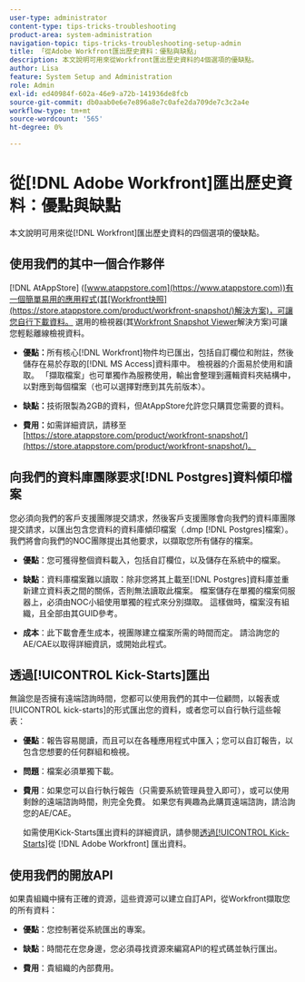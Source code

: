 ```yaml
---
user-type: administrator
content-type: tips-tricks-troubleshooting
product-area: system-administration
navigation-topic: tips-tricks-troubleshooting-setup-admin
title: 「從Adobe Workfront匯出歷史資料：優點與缺點」
description: 本文說明可用來從Workfront匯出歷史資料的4個選項的優缺點。
author: Lisa
feature: System Setup and Administration
role: Admin
exl-id: ed40984f-602a-46e9-a72b-141936de8fcb
source-git-commit: db0aab0e6e7e896a8e7c0afe2da709de7c3c2a4e
workflow-type: tm+mt
source-wordcount: '565'
ht-degree: 0%

---
```


# 從[!DNL Adobe Workfront]匯出歷史資料：優點與缺點

本文說明可用來從[!DNL Workfront]匯出歷史資料的四個選項的優缺點。

## 使用我們的其中一個合作夥伴

[!DNL AtAppStore] ([www.atappstore.com](https://www.atappstore.com))有一個簡單易用的應用程式(其[Workfront快照](https://store.atappstore.com/product/workfront-snapshot/)解決方案)，可讓您自行下載資料。 選用的檢視器(其[Workfront Snapshot Viewer](https://store.atappstore.com/product/workfront-snapshot-viewer/)解決方案)可讓您輕鬆離線檢視資料。

* **優點：**&#x200B;所有核心[!DNL Workfront]物件均已匯出，包括自訂欄位和附註，然後儲存在易於存取的[!DNL MS Access]資料庫中。 檢視器的介面易於使用和讀取。 「擷取檔案」也可單獨作為服務使用，輸出會整理到邏輯資料夾結構中，以對應到每個檔案（也可以選擇對應到其先前版本）。

* **缺點：**&#x200B;技術限製為2GB的資料，但AtAppStore允許您只購買您需要的資料。

* **費用：**&#x200B;如需詳細資訊，請移至[https://store.atappstore.com/product/workfront-snapshot/](https://store.atappstore.com/product/workfront-snapshot/)。

## 向我們的資料庫團隊要求[!DNL Postgres]資料傾印檔案

您必須向我們的客戶支援團隊提交請求，然後客戶支援團隊會向我們的資料庫團隊提交請求，以匯出包含您資料的資料庫傾印檔案（.dmp [!DNL Postgres]檔案）。 我們將會向我們的NOC團隊提出其他要求，以擷取您所有儲存的檔案。

* **優點**：您可獲得整個資料載入，包括自訂欄位，以及儲存在系統中的檔案。

* **缺點**：資料庫檔案難以讀取：除非您將其上載至[!DNL Postgres]資料庫並重新建立資料表之間的關係，否則無法讀取此檔案。 檔案儲存在單獨的檔案伺服器上，必須由NOC小組使用單獨的程式來分別擷取。 這樣做時，檔案沒有組織，且全部由其GUID參考。

* **成本**：此下載會產生成本，視團隊建立檔案所需的時間而定。 請洽詢您的AE/CAE以取得詳細資訊，或開始此程式。

## 透過[!UICONTROL Kick-Starts]匯出

無論您是否擁有遠端諮詢時間，您都可以使用我們的其中一位顧問，以報表或[!UICONTROL kick-starts]的形式匯出您的資料，或者您可以自行執行這些報表：

* **優點**：報告容易閱讀，而且可以在各種應用程式中匯入；您可以自訂報告，以包含您想要的任何群組和檢視。

* **問題**：檔案必須單獨下載。

* **費用**：如果您可以自行執行報告（只需要系統管理員登入即可），或可以使用剩餘的遠端諮詢時間，則完全免費。 如果您有興趣為此購買遠端諮詢，請洽詢您的AE/CAE。

  如需使用Kick-Starts匯出資料的詳細資訊，請參閱[透過[!UICONTROL Kick-Starts]](../../administration-and-setup/manage-workfront/using-kick-starts/export-data-from-wf-via-kick-starts.md)從 [!DNL Adobe Workfront] 匯出資料。

## 使用我們的開放API

如果貴組織中擁有正確的資源，這些資源可以建立自訂API，從Workfront擷取您的所有資料：

* **優點**：您控制著從系統匯出的專案。

* **缺點**：時間花在您身邊，您必須尋找資源來編寫API的程式碼並執行匯出。

* **費用**：貴組織的內部費用。

